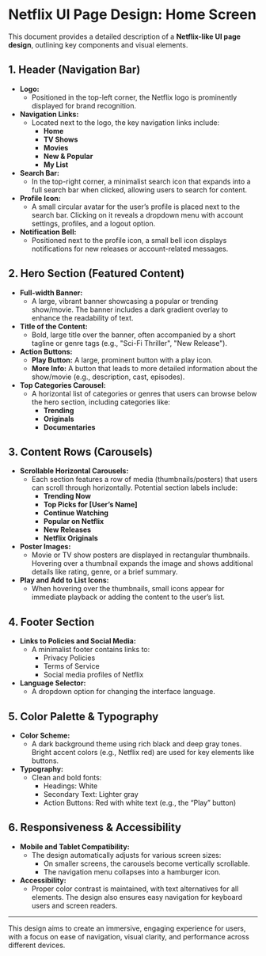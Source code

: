 # Netflix UI Page Design: Home Screen

This document provides a detailed description of a **Netflix-like UI page design**, outlining key components and visual elements.

## 1. Header (Navigation Bar)
- **Logo:** 
  - Positioned in the top-left corner, the Netflix logo is prominently displayed for brand recognition.
- **Navigation Links:** 
  - Located next to the logo, the key navigation links include:
    - **Home**
    - **TV Shows**
    - **Movies**
    - **New & Popular**
    - **My List**
- **Search Bar:** 
  - In the top-right corner, a minimalist search icon that expands into a full search bar when clicked, allowing users to search for content.
- **Profile Icon:** 
  - A small circular avatar for the user’s profile is placed next to the search bar. Clicking on it reveals a dropdown menu with account settings, profiles, and a logout option.
- **Notification Bell:** 
  - Positioned next to the profile icon, a small bell icon displays notifications for new releases or account-related messages.

## 2. Hero Section (Featured Content)
- **Full-width Banner:** 
  - A large, vibrant banner showcasing a popular or trending show/movie. The banner includes a dark gradient overlay to enhance the readability of text.
- **Title of the Content:** 
  - Bold, large title over the banner, often accompanied by a short tagline or genre tags (e.g., "Sci-Fi Thriller", "New Release").
- **Action Buttons:** 
  - **Play Button:** A large, prominent button with a play icon.
  - **More Info:** A button that leads to more detailed information about the show/movie (e.g., description, cast, episodes).
- **Top Categories Carousel:** 
  - A horizontal list of categories or genres that users can browse below the hero section, including categories like:
    - **Trending**
    - **Originals**
    - **Documentaries**

## 3. Content Rows (Carousels)
- **Scrollable Horizontal Carousels:** 
  - Each section features a row of media (thumbnails/posters) that users can scroll through horizontally. Potential section labels include:
    - **Trending Now**
    - **Top Picks for [User’s Name]**
    - **Continue Watching**
    - **Popular on Netflix**
    - **New Releases**
    - **Netflix Originals**
- **Poster Images:** 
  - Movie or TV show posters are displayed in rectangular thumbnails. Hovering over a thumbnail expands the image and shows additional details like rating, genre, or a brief summary.
- **Play and Add to List Icons:** 
  - When hovering over the thumbnails, small icons appear for immediate playback or adding the content to the user’s list.

## 4. Footer Section
- **Links to Policies and Social Media:** 
  - A minimalist footer contains links to:
    - Privacy Policies
    - Terms of Service
    - Social media profiles of Netflix
- **Language Selector:** 
  - A dropdown option for changing the interface language.

## 5. Color Palette & Typography
- **Color Scheme:** 
  - A dark background theme using rich black and deep gray tones. Bright accent colors (e.g., Netflix red) are used for key elements like buttons.
- **Typography:** 
  - Clean and bold fonts:
    - Headings: White
    - Secondary Text: Lighter gray
    - Action Buttons: Red with white text (e.g., the “Play” button)

## 6. Responsiveness & Accessibility
- **Mobile and Tablet Compatibility:** 
  - The design automatically adjusts for various screen sizes:
    - On smaller screens, the carousels become vertically scrollable.
    - The navigation menu collapses into a hamburger icon.
- **Accessibility:** 
  - Proper color contrast is maintained, with text alternatives for all elements. The design also ensures easy navigation for keyboard users and screen readers.

---

This design aims to create an immersive, engaging experience for users, with a focus on ease of navigation, visual clarity, and performance across different devices.
